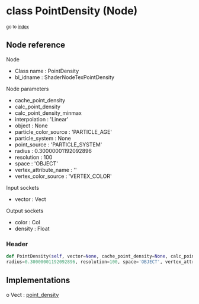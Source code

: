 # class PointDensity (Node)

<sub>go to [index](/docs/index.md)</sub>

## Node reference

Node
 - Class name : PointDensity
 - bl_idname : ShaderNodeTexPointDensity

Node parameters
 - cache_point_density
 - calc_point_density
 - calc_point_density_minmax
 - interpolation : 'Linear'
 - object : None
 - particle_color_source : 'PARTICLE_AGE'
 - particle_system : None
 - point_source : 'PARTICLE_SYSTEM'
 - radius : 0.30000001192092896
 - resolution : 100
 - space : 'OBJECT'
 - vertex_attribute_name : ''
 - vertex_color_source : 'VERTEX_COLOR'

Input sockets
 - vector : Vect

Output sockets
 - color : Col
 - density : Float

### Header

``` python
def PointDensity(self, vector=None, cache_point_density=None, calc_point_density=None, calc_point_density_minmax=None, interpolation='Linear', object=None, particle_color_source='PARTICLE_AGE', particle_system=None, point_source='PARTICLE_SYSTEM',
radius=0.30000001192092896, resolution=100, space='OBJECT', vertex_attribute_name='', vertex_color_source='VERTEX_COLOR', node_label=None, node_color=None):
```

## Implementations

o Vect : [point_density](/docs/Shader_classes/Vect.md#point_density) 

